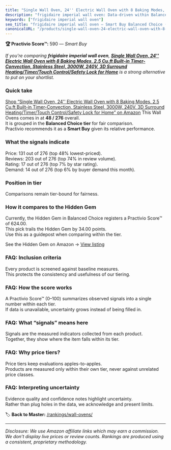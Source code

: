 ```yaml
---
title: "Single Wall Oven, 24'' Electric Wall Oven with 8 Baking Modes, 2.5 Cu.ft Built-in Timer-Convection, Stainless Steel, 3000W, 240V, 3D Surround Heating/Timer/Touch Control/Safety Lock for Home"
description: "frigidaire imperial wall oven: Data-driven within Balanced Choice ranking using the Practivio Score™. Positioned by quality, value, demand, findability, moment…"
keywords: ["frigidaire imperial wall oven"]
seo_title: "frigidaire imperial wall oven — Smart Buy Balanced Choice (2025)"
canonicalURL: "/products/single-wall-oven-24-electric-wall-oven-with-8-baking-modes-25-cuft-built-in-timer-convection-stainless-steel-3000w-240v-3d-surround-heatingtimertouch-controlsafety-lock-for-home-B0FJDXSPPL/"
---
```


**🏆 Practivio Score™:** 590 — _Smart Buy_


*If you're comparing **frigidaire imperial wall oven**, **[Single Wall Oven, 24'' Electric Wall Oven with 8 Baking Modes, 2.5 Cu.ft Built-in Timer-Convection, Stainless Steel, 3000W, 240V, 3D Surround Heating/Timer/Touch Control/Safety Lock for Home](https://www.amazon.com/dp/B0FJDXSPPL?tag=practivio-20)** is a strong alternative to put on your shortlist.*
### Quick take
[Shop “Single Wall Oven, 24'' Electric Wall Oven with 8 Baking Modes, 2.5 Cu.ft Built-in Timer-Convection, Stainless Steel, 3000W, 240V, 3D Surround Heating/Timer/Touch Control/Safety Lock for Home” on Amazon](https://www.amazon.com/dp/B0FJDXSPPL?tag=practivio-20)
This Wall Ovens comes in at **48 / 276** overall.  
It is grouped in the **Balanced Choice tier** for fair comparison.  
Practivio recommends it as a **Smart Buy** given its relative performance.

### What the signals indicate
Price: 131 out of 276 (top 48% lowest-priced).  
Reviews: 203 out of 276 (top 74% in review volume).  
Rating: 17 out of 276 (top 7% by star rating).  
Demand: 14 out of 276 (top 6% by buyer demand this month).

### Position in tier
Comparisons remain tier-bound for fairness.

### How it compares to the Hidden Gem
Currently, the Hidden Gem in Balanced Choice registers a Practivio Score™ of 624.00.  
This pick trails the Hidden Gem by 34.00 points.  
Use this as a guidepost when comparing within the tier.  

See the Hidden Gem on Amazon → [View listing](https://www.amazon.com/dp/B0DGJZT9QN?tag=practivio-20)

### FAQ: Inclusion criteria
Every product is screened against baseline measures.  
This protects the consistency and usefulness of our tiering.

### FAQ: How the score works
A Practivio Score™ (0–100) summarizes observed signals into a single number within each tier.  
If data is unavailable, uncertainty grows instead of being filled in.

### FAQ: What “signals” means here
Signals are the measured indicators collected from each product.  
Together, they show where the item falls within its tier.

### FAQ: Why price tiers?
Price tiers keep evaluations apples-to-apples.  
Products are measured only within their own tier, never against unrelated price classes.

### FAQ: Interpreting uncertainty
Evidence quality and confidence notes highlight uncertainty.  
Rather than plug holes in the data, we acknowledge and present limits.


🏷️ **Back to Master:** [/rankings/wall-ovens/](/rankings/wall-ovens/)

---
_Disclosure: We use Amazon affiliate links which may earn a commission. We don’t display live prices or review counts. Rankings are produced using a consistent, proprietary methodology._
